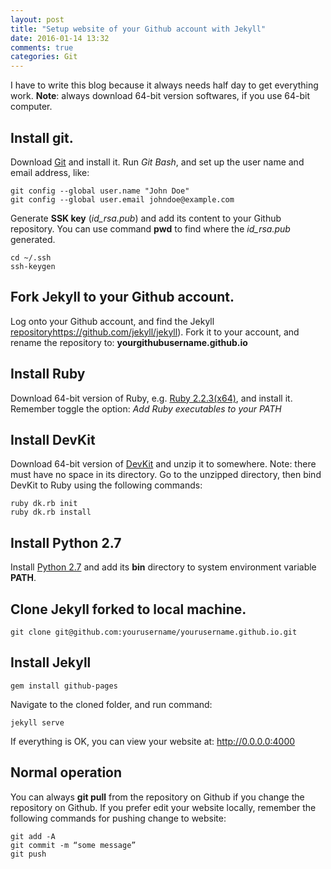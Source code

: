 ```yaml
---
layout: post
title: "Setup website of your Github account with Jekyll"
date: 2016-01-14 13:32
comments: true
categories: Git
---
```




I have to write this blog because it always needs half day to get everything work. **Note**: always download 64-bit version softwares, if you use 64-bit computer.




## Install git. 
Download [Git](https://git-scm.com/download/win) and install it. 
Run *Git Bash*, and set up the user name and email address, like: 

```
git config --global user.name "John Doe"
git config --global user.email johndoe@example.com
```


Generate **SSK key** (*id_rsa.pub*) and add its content to your Github repository. You can use command **pwd** to find where the *id_rsa.pub* generated. 

```
cd ~/.ssh
ssh-keygen
```

## Fork Jekyll to your Github account. 

Log onto your Github account, and find the Jekyll [repository]()https://github.com/jekyll/jekyll). Fork it to your account, and rename the repository to: **yourgithubusername.github.io**


## Install Ruby
Download 64-bit version of Ruby, e.g. [Ruby 2.2.3(x64)](http://dl.bintray.com/oneclick/rubyinstaller/rubyinstaller-2.2.3-x64.exe), and install it. Remember toggle the option: *Add Ruby executables to your PATH* 

## Install DevKit
Download 64-bit version of [DevKit](http://dl.bintray.com/oneclick/rubyinstaller/DevKit-mingw64-64-4.7.2-20130224-1432-sfx.exe) and unzip it to somewhere. Note: there must have no space in its directory. 
Go to the unzipped directory, then bind DevKit to Ruby using the following commands:

```
ruby dk.rb init
ruby dk.rb install
```


 
## Install Python 2.7
Install [Python 2.7](https://www.python.org/ftp/python/2.7.11/python-2.7.11.msi) and add its **bin** directory to system environment variable **PATH**.



## Clone Jekyll forked to local machine.

```
git clone git@github.com:yourusername/yourusername.github.io.git
```

## Install Jekyll

```
gem install github-pages
```

Navigate to the cloned folder, and run command: 

```
jekyll serve
```


If everything is OK, you can view your website at: http://0.0.0.0:4000


## Normal operation
You can always **git pull** from the repository on Github if you change the repository on Github. If you prefer edit your website locally, remember the following commands for pushing change to website:

```
git add -A
git commit -m “some message”
git push
```

